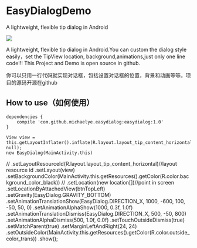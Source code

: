 # EasyDialogDemo
A lightweight, flexible tip dialog in Android

![](http://ww2.sinaimg.cn/large/97dd5cddjw1erfk00pua1g20hs0qou0y.gif)


A lightweight, flexible tip dialog in Android.You can custom the dialog style easily，set the TipView location, background,animations,just only one line code!!!
This Project and Demo is open source in github.

你可以只用一行代码就实现对话框，包括设置对话框的位置，背景和动画等等。项目的源码开源在github

## How to use（如何使用）

    dependencies {
        compile 'com.github.michaelye.easydialog:easydialog:1.0'
    }

    View view = this.getLayoutInflater().inflate(R.layout.layout_tip_content_horizontal, null);
    new EasyDialog(MainActivity.this)
//                        .setLayoutResourceId(R.layout.layout_tip_content_horizontal)//layout resource id
            .setLayout(view)
            .setBackgroundColor(MainActivity.this.getResources().getColor(R.color.background_color_black))
//                        .setLocation(new location[])//point in screen
            .setLocationByAttachedView(btnTopLeft)
            .setGravity(EasyDialog.GRAVITY_BOTTOM)
            .setAnimationTranslationShow(EasyDialog.DIRECTION_X, 1000, -600, 100, -50, 50, 0)
            .setAnimationAlphaShow(1000, 0.3f, 1.0f)
            .setAnimationTranslationDismiss(EasyDialog.DIRECTION_X, 500, -50, 800)
            .setAnimationAlphaDismiss(500, 1.0f, 0.0f)
            .setTouchOutsideDismiss(true)
            .setMatchParent(true)
            .setMarginLeftAndRight(24, 24)
            .setOutsideColor(MainActivity.this.getResources().getColor(R.color.outside_color_trans))
            .show();







